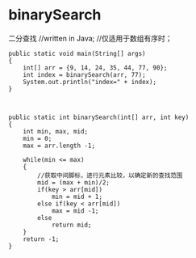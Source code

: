 binarySearch
============

二分查找
//written in Java;
//仅适用于数组有序时；


	public static void main(String[] args)
	{
		int[] arr = {9, 14, 24, 35, 44, 77, 90};
		int index = binarySearch(arr, 77);
		System.out.println("index=" + index);
	}
	
	
	
	public static int binarySearch(int[] arr, int key)
	{
		int min, max, mid;
		min = 0;
		max = arr.length -1;
		
		while(min <= max)
		{
			//获取中间脚标，进行元素比较，以确定新的查找范围
			mid = (max + min)/2;
			if(key > arr[mid])
				min = mid + 1;
			else if(key < arr[mid])
				max = mid -1;
			else
				return mid;
		}
		return -1;
	}

